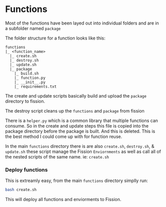 # Functions
Most of the functions have been layed out into individual folders and are in a subfolder named `package`

The folder structure for a function looks like this:

```
functions
|_ <function_name>
  |_ create.sh
  |_ destroy.sh
  |_ update.sh
  |_ package
    |_ build.sh
    |_ function.py
    |_ __init__.py
    |_ requirements.txt
```

The create and update scripts basically build and upload the `package` directory to fission.

The destroy script cleans up the `functions` and `package` from fission

There is a `helper.py` which is a common library that multiple functions can consume. So in the create and update steps this file is copied into the package directory before the package is built. And this is deleted. This is the best method I could come up with for function reuse. 

In the main `functions` directory there is are also `create.sh`, `destroy.sh`, & `update.sh` these script manage the Fission `Enviornments` as well as call all of the nested scripts of the same name. ie: `create.sh`

### Deploy functions
This is extreamly easy, from the main `functions` directory simplly run:
```bash
bash create.sh
```

This will deploy all functions and enviorments to Fission.

